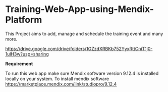 # Training-Web-App-using-Mendix-Platform
This Project aims to add, manage and schedule the training event and many more.

https://drive.google.com/drive/folders/1GZzdXRBKb752YyxRttCniT1j0-1ulH3w?usp=sharing


**Requirement**


To run this web app make sure Mendix software version 9.12.4 is installed locally on your system. 
To install mendix software https://marketplace.mendix.com/link/studiopro/9.12.4

